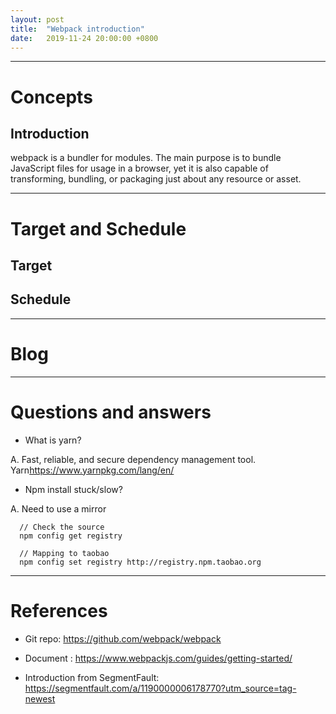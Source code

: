 ```yaml
---
layout: post
title:  "Webpack introduction"
date:   2019-11-24 20:00:00 +0800
---
```


-----------------------------------------------------
# Concepts

## Introduction

webpack is a bundler for modules. The main purpose is to bundle JavaScript files for usage in a browser, yet it is also capable of transforming, bundling, or packaging just about any resource or asset.

-----------------------------------------------------
# Target and Schedule

## Target

## Schedule

-----------------------------------------------------
# Blog

-----------------------------------------------------
# Questions and answers

* What is yarn?

A. Fast, reliable, and secure dependency management tool. Yarn<https://www.yarnpkg.com/lang/en/>

* Npm install stuck/slow?

A. Need to use a mirror

      // Check the source
      npm config get registry

      // Mapping to taobao
      npm config set registry http://registry.npm.taobao.org


-----------------------------------------------------
# References

* Git repo: <https://github.com/webpack/webpack>

* Document : <https://www.webpackjs.com/guides/getting-started/>

* Introduction from SegmentFault: <https://segmentfault.com/a/1190000006178770?utm_source=tag-newest>